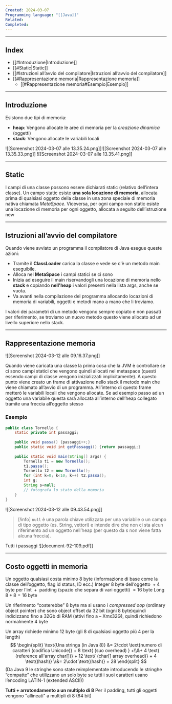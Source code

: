 ```yaml
---
Created: 2024-03-07
Programming language: "[[Java]]"
Related: 
Completed:
---
```

---
## Index

- [[#Introduzione|Introduzione]]
- [[#Static|Static]]
- [[#Istruzioni all’avvio del compilatore|Istruzioni all’avvio del compilatore]]
- [[#Rappresentazione memoria|Rappresentazione memoria]]
	- [[#Rappresentazione memoria#Esempio|Esempio]]

---
## Introduzione
Esistono due tipi di memoria:
- **heap**: Vengono allocate le aree di memoria per la _creazione dinamica_ (oggetti)
- **stack**: Vengono allocate le variabili locali

![[Screenshot 2024-03-07 alle 13.35.24.png]]![[Screenshot 2024-03-07 alle 13.35.33.png]] ![[Screenshot 2024-03-07 alle 13.35.41.png]]

---
## Static
I campi di una classe possono essere dichiarati static (relativo dell’intera classe).
Un campo static esiste **una sola locazione di memoria**, allocata prima di qualsiasi oggetto della classe in una zona speciale di memoria nativa chiamata *MetaSpace*. Viceversa, per ogni campo non static esiste una locazione di memoria per ogni oggetto, allocata a seguito dell’istruzione new

---
## Istruzioni all’avvio del compilatore
Quando viene avviato un programma il compilatore di Java esegue queste azioni:
- Tramite il **ClassLoader** carica la classe e vede se c'è un metodo main eseguibile.
- Alloca nel **MetaSpace** i campi statici se ci sono
- Inizia ad eseguire il main riservandogli una locazione di memoria nello **stack** e copiando **nell'heap** i valori presenti nella lista args, anche se vuota.
- Va avanti nella compilazione del programma allocando locazioni di memoria di variabili, oggetti e metodi mano a mano che li troviamo.

I valori dei parametri di un metodo vengono sempre copiato e non passati per riferimento, se troviamo un nuovo metodo questo viene allocato ad un livello superiore nello stack.

---
## Rappresentazione memoria

![[Screenshot 2024-03-12 alle 09.16.37.png]]

Quando viene caricata una classe la prima cosa che la JVM è controllare se ci sono campi statici che vengono quindi allocati nel metaspace (questi essendo campi di classe vengono inizializzati implicitamente).
A questo punto viene creato un frame di attivazione nello stack il metodo main che viene chiamato all’avvio di un programma. All’interno di questo frame metterò le variabili locali che vengono allocate. Se ad esempio passo ad un oggetto una variabile questa sarà allocata all’interno dell’heap collegato tramite una freccia all’oggetto stesso

### Esempio

```java
public class Tornello {
	static private int passaggi;
	
	public void passa() {passaggi++;}
	public static void int getPassaggi() {return passaggi;}
	
	public static void main(String[] args) {
		Tornello t1 = new Tornello();
		t1.passa();
		Tornello t2 = new Tornello();
		for (int k=0; k<10; k++) t2.passa();
		int g;
		String s=null;
		// fotografa lo stato della memoria
	}
}
```

![[Screenshot 2024-03-12 alle 09.43.54.png]]

>[!info]
>`null` è una parola chiave utilizzata per una variabile o un campo di tipo oggetto (es. String, vettori) e intende dire che non ci sta alcun riferimento ad un oggetto nell’heap (per questo da s non viene fatta alcuna freccia).


Tutti i passaggi
![[document-92-109.pdf]]


---
## Costo oggetti in memoria
Un oggetto qualsiasi costa minimo 8 byte (informazione di base come la classe dell’oggetto, flag id status, ID ecc.)
$\text{Integer } 8 \text{ byte dell’oggetto } + 4 \text{ byte per l’int } + \text{ padding (spazio che separa di vari oggetti) } = 16 \text{ byte}$
$\text{Long }8+8=16\text{ byte}$

Un riferimento “costerebbe” 8 byte ma si usano i *compressed oop* (ordinary object pointer) che sono object offset da 32 bit (ogni 8 byte)quindi indicizzano fino a 32Gb di RAM (attivi fino a – Xmx32G), quindi richiedono normalmente 4 byte

Un array richiede minimo 12 byte (gli 8 di qualsiasi oggetto più 4 per la length)
$$
\begin{split}
\text{Una stringa (in Java 8)} &= 2\cdot \text{numero di caratteri (codifica Unicode)} + 8 \text{ (suo overhead) } +\\&+ 4 \text{ (reference all'array char[])} + 12 \text{ (char[] array overhead)} + 4 \text{(hash)} \\&= 2\cdot \text{(hash)} + 28
\end{split}
$$
(Da Java 9 le stringhe sono state reimplementate introducendo le stringhe
“compatte” che utilizzano un solo byte se tutti i suoi caratteri usano l’encoding
LATIN-1 (extended ASCII))

**Tutti + arrotondamento a un multiplo di 8**
Per il padding, tutti gli oggetti vengono "allineati" a multipli di 8 (64 bit)